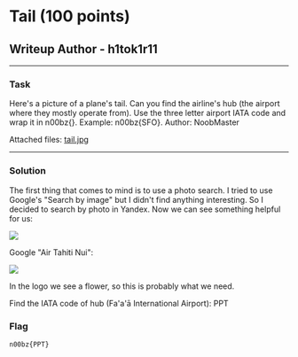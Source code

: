 # Tail (100 points)
## Writeup Author - h1tok1r11

---

### Task

Here's a picture of a plane's tail. Can you find the airline's hub (the airport where they mostly operate from). Use the three letter airport IATA code and wrap it in n00bz{}. Example: n00bz{SFO}. Author: NoobMaster

Attached files:
[tail.jpg](./assets/tail.jpg)

---

### Solution

The first thing that comes to mind is to use a photo search. I tried to use Google's "Search by image" but I didn't find anything interesting. So I decided to search by photo in Yandex. Now we can see something helpful for us:

![](/assets/flower.png)

Google "Air Tahiti Nui":

![](/assets/air_tahiti_nui.png)

In the logo we see a flower, so this is probably what we need.

Find the IATA code of hub (Fa'a'ā International Airport): PPT

### Flag

```
n00bz{PPT}
```